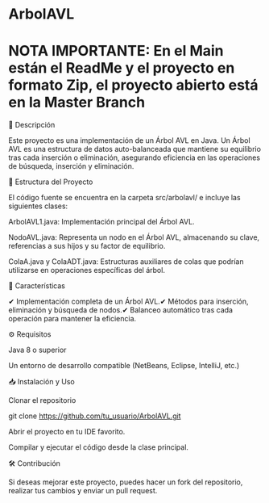 # ArbolAVL
# NOTA IMPORTANTE: En el Main están el ReadMe y el proyecto en formato Zip, el proyecto abierto está en la Master Branch
📌 Descripción

Este proyecto es una implementación de un Árbol AVL en Java. Un Árbol AVL es una estructura de datos auto-balanceada que mantiene su equilibrio tras cada inserción o eliminación, asegurando eficiencia en las operaciones de búsqueda, inserción y eliminación.

📂 Estructura del Proyecto

El código fuente se encuentra en la carpeta src/arbolavl/ e incluye las siguientes clases:

ArbolAVL1.java: Implementación principal del Árbol AVL.

NodoAVL.java: Representa un nodo en el Árbol AVL, almacenando su clave, referencias a sus hijos y su factor de equilibrio.

ColaA.java y ColaADT.java: Estructuras auxiliares de colas que podrían utilizarse en operaciones específicas del árbol.

🚀 Características

✔ Implementación completa de un Árbol AVL.✔ Métodos para inserción, eliminación y búsqueda de nodos.✔ Balanceo automático tras cada operación para mantener la eficiencia.

⚙ Requisitos

Java 8 o superior

Un entorno de desarrollo compatible (NetBeans, Eclipse, IntelliJ, etc.)

📥 Instalación y Uso

Clonar el repositorio

git clone https://github.com/tu_usuario/ArbolAVL.git

Abrir el proyecto en tu IDE favorito.

Compilar y ejecutar el código desde la clase principal.

🛠 Contribución

Si deseas mejorar este proyecto, puedes hacer un fork del repositorio, realizar tus cambios y enviar un pull request.
